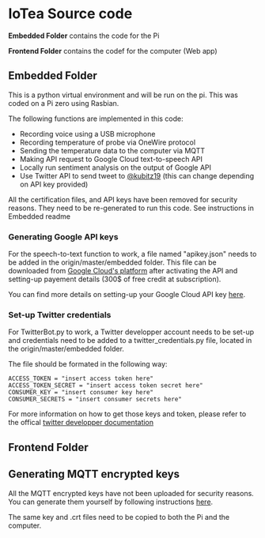# IoTea Source code

**Embedded Folder** contains the code for the Pi

**Frontend Folder** contains the codef for the computer (Web app)

## Embedded Folder
This is a python virtual environment and will be run on the pi. This was coded on a Pi zero using Rasbian. 

The following functions are implemented in this code: 
* Recording voice using a USB microphone
* Recording temperature of probe via OneWire protocol
* Sending the temperature data to the computer via MQTT
* Making API request to Google Cloud text-to-speech API
* Locally run sentiment analysis on the output of Google API
* Use Twitter API to send tweet to [@kubitz19](https://twitter.com/Kubitz19) (this can change depending on API key provided)

All the certification files, and API keys have been removed for security reasons. They need to be re-generated to run this code. 
See instructions in Embedded readme

### Generating Google API keys
For the speech-to-text function to work, a file named "apikey.json" needs to be added in the origin/master/embedded folder. 
This file can be downloaded from [Google Cloud's platform](https://console.cloud.google.com/) after activating the API and setting-up payement details (300$ of free credit at subscription). 

You can find more details on setting-up your Google Cloud API key [here](https://cloud.google.com/iam/docs/creating-managing-service-account-keys).

### Set-up Twitter credentials
For TwitterBot.py to work, a Twitter developper account needs to be set-up and credentials need to be added to a twitter_credentials.py file, located in the origin/master/embedded folder.

The file should be formated in the following way: 
~~~~{.python}
ACCESS_TOKEN = "insert access token here"
ACCESS_TOKEN_SECRET = "insert access token secret here"
CONSUMER_KEY = "insert consumer key here"
CONSUMER_SECRETS = "insert consumer secrets here"
~~~~

For more information on how to get those keys and token, please refer to the offical [twitter developper documentation](https://developer.twitter.com/en/docs/basics/authentication/oauth-1-0a/obtaining-user-access-tokens)

## Frontend Folder

## Generating MQTT encrypted keys
All the MQTT encrypted keys have not been uploaded for security reasons. 
You can generate them yourself by following instructions [here](http://www.steves-internet-guide.com/creating-and-using-client-certificates-with-mqtt-and-mosquitto/).

The same key and .crt files need to be copied to both the Pi and the computer. 
